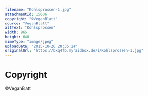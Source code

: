```yaml
---
filename: "Kohlsprossen-1.jpg"
attachmentId: 15606
copyright: "©VeganBlatt"
source: "VeganBlatt"
altText: "Kohlsprossen"
width: 966
height: 640
mimeType: "image/jpeg"
uploadDate: "2015-10-26 20:35:24"
originalUrl: "https://bxq4fb.myraidbox.de/i/Kohlsprossen-1.jpg"
---
```


# Copyright

©VeganBlatt
